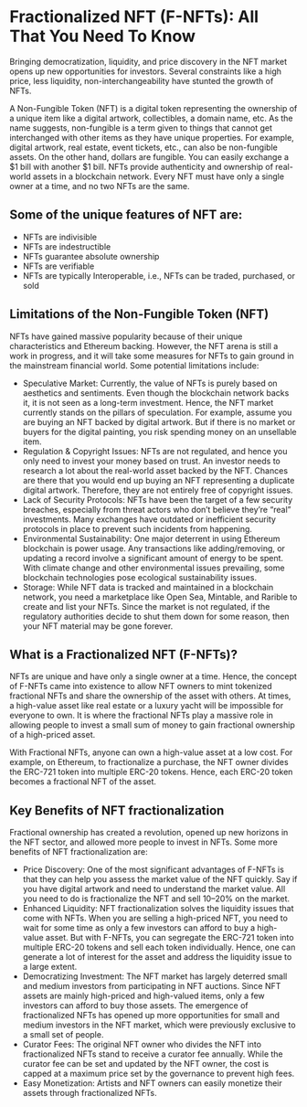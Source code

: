 # Fractionalized NFT (F-NFTs): All That You Need To Know

Bringing democratization, liquidity, and price discovery in the NFT market opens up new opportunities for investors. Several constraints like a high price, less liquidity, non-interchangeability have stunted the growth of NFTs.

A Non-Fungible Token (NFT) is a digital token representing the ownership of a unique item like a digital artwork, collectibles, a domain name, etc. As the name suggests, non-fungible is a term given to things that cannot get interchanged with other items as they have unique properties. For example, digital artwork, real estate, event tickets, etc., can also be non-fungible assets. On the other hand, dollars are fungible. You can easily exchange a $1 bill with another $1 bill. NFTs provide authenticity and ownership of real-world assets in a blockchain network. Every NFT must have only a single owner at a time, and no two NFTs are the same.

## Some of the unique features of NFT are:

* NFTs are indivisible
* NFTs are indestructible
* NFTs guarantee absolute ownership
* NFTs are verifiable
* NFTs are typically Interoperable, i.e., NFTs can be traded, purchased, or sold

## Limitations of the Non-Fungible Token (NFT)
NFTs have gained massive popularity because of their unique characteristics and Ethereum backing.
However, the NFT arena is still a work in progress, and it will take some measures for NFTs to gain ground in the mainstream financial world. Some potential limitations include:

*  Speculative Market: Currently, the value of NFTs is purely based on aesthetics and sentiments. Even though the blockchain network backs it, it is not seen as a long-term investment. Hence, the NFT market currently stands on the pillars of speculation. For example, assume you are buying an NFT backed by digital artwork. But if there is no market or buyers for the digital painting, you risk spending money on an unsellable item.
*  Regulation & Copyright Issues: NFTs are not regulated, and hence you only need to invest your money based on trust. An investor needs to research a lot about the real-world asset backed by the NFT. Chances are there that you would end up buying an NFT representing a duplicate digital artwork. Therefore, they are not entirely free of copyright issues.
*  Lack of Security Protocols: NFTs have been the target of a few security breaches, especially from threat actors who don’t believe they’re “real” investments. Many exchanges have outdated or inefficient security protocols in place to prevent such incidents from happening.
*  Environmental Sustainability: One major deterrent in using Ethereum blockchain is power usage. Any transactions like adding/removing, or updating a record involve a significant amount of energy to be spent. With climate change and other environmental issues prevailing, some blockchain technologies pose ecological sustainability issues.
* Storage: While NFT data is tracked and maintained in a blockchain network, you need a marketplace like Open Sea, Mintable, and Rarible to create and list your NFTs. Since the market is not regulated, if the regulatory authorities decide to shut them down for some reason, then your NFT material may be gone forever.

## What is a Fractionalized NFT (F-NFTs)?
NFTs are unique and have only a single owner at a time. Hence, the concept of F-NFTs came into existence to allow NFT owners to mint tokenized fractional NFTs and share the ownership of the asset with others. At times, a high-value asset like real estate or a luxury yacht will be impossible for everyone to own. It is where the fractional NFTs play a massive role in allowing people to invest a small sum of money to gain fractional ownership of a high-priced asset.

With Fractional NFTs, anyone can own a high-value asset at a low cost. For example, on Ethereum, to fractionalize a purchase, the NFT owner divides the ERC-721 token into multiple ERC-20 tokens. Hence, each ERC-20 token becomes a fractional NFT of the asset.

## Key Benefits of NFT fractionalization
Fractional ownership has created a revolution, opened up new horizons in the NFT sector, and allowed more people to invest in NFTs. Some more benefits of NFT fractionalization are:

*  Price Discovery: One of the most significant advantages of F-NFTs is that they can help you assess the market value of the NFT quickly. Say if you have digital artwork and need to understand the market value. All you need to do is fractionalize the NFT and sell 10–20% on the market.
*  Enhanced Liquidity: NFT fractionalization solves the liquidity issues that come with NFTs. When you are selling a high-priced NFT, you need to wait for some time as only a few investors can afford to buy a high-value asset. But with F-NFTs, you can segregate the ERC-721 token into multiple ERC-20 tokens and sell each token individually. Hence, one can generate a lot of interest for the asset and address the liquidity issue to a large extent.
*  Democratizing Investment: The NFT market has largely deterred small and medium investors from participating in NFT auctions. Since NFT assets are mainly high-priced and high-valued items, only a few investors can afford to buy those assets. The emergence of fractionalized NFTs has opened up more opportunities for small and medium investors in the NFT market, which were previously exclusive to a small set of people.
*  Curator Fees: The original NFT owner who divides the NFT into fractionalized NFTs stand to receive a curator fee annually. While the curator fee can be set and updated by the NFT owner, the cost is capped at a maximum price set by the governance to prevent high fees.
*  Easy Monetization: Artists and NFT owners can easily monetize their assets through fractionalized NFTs.